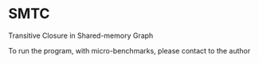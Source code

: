 # SMTC
Transitive  Closure  in Shared-memory  Graph

To run the program, with micro-benchmarks, please contact to the author
